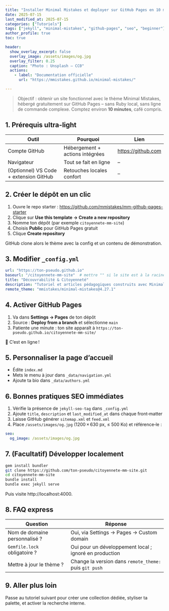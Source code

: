 ```yaml
---
title: "Installer Minimal Mistakes et deployer sur GitHub Pages en 10 minutes"
date: 2025-07-15
last_modified_at: 2025-07-15
categories: ["Tutoriels"]
tags: ["jekyll", "minimal-mistakes", "github-pages", "seo", "beginner"]
author_profile: true
toc: true

header:
  show_overlay_excerpt: false
  overlay_image: /assets/images/og.jpg
  overlay_filter: 0.25
  caption: "Photo : Unsplash — CC0"
  actions:
    - label: "Documentation officielle"
      url: "https://mmistakes.github.io/minimal-mistakes/"

---
```


> Objectif : obtenir un site fonctionnel avec le thème Minimal Mistakes, hébergé gratuitement sur GitHub Pages – sans Ruby local, sans ligne de commande complexe. Comptez environ **10 minutes**, café compris.

## 1. Prérequis ultra-light

| Outil | Pourquoi | Lien |
|-------|----------|------|
| Compte GitHub | Hébergement + actions intégrées | https://github.com |
| Navigateur | Tout se fait en ligne | – |
| (Optionnel) VS Code + extension GitHub | Retouches locales confort | – |

## 2. Créer le dépôt en un clic

1. Ouvre le repo starter : https://github.com/mmistakes/mm-github-pages-starter  
2. Clique sur **Use this template → Create a new repository**  
3. Nomme ton dépôt (par exemple `citoyennete-mm-site`)  
4. Choisis **Public** pour GitHub Pages gratuit  
5. Clique **Create repository**

GitHub clone alors le thème avec la config et un contenu de démonstration.

## 3. Modifier `_config.yml`

```yaml
url: "https://ton-pseudo.github.io"
baseurl: "/citoyennete-mm-site"  # mettre "" si le site est à la racine
title: "Découvrabilité & Citoyenneté"
description: "Tutoriel et articles pédagogiques construits avec Minimal Mistakes"
remote_theme: "mmistakes/minimal-mistakes@4.27.1"
```

## 4. Activer GitHub Pages

1. Va dans **Settings → Pages** de ton dépôt  
2. Source : **Deploy from a branch** et sélectionne `main`  
3. Patiente une minute : ton site apparaît à `https://ton-pseudo.github.io/citoyennete-mm-site/`

🎉 C’est en ligne !

## 5. Personnaliser la page d’accueil

- Édite `index.md`  
- Mets le menu à jour dans `_data/navigation.yml`  
- Ajoute ta bio dans `_data/authors.yml`

## 6. Bonnes pratiques SEO immédiates

1. Vérifie la présence de `jekyll-seo-tag` dans `_config.yml`  
2. Ajoute `title`, `description` et `last_modified_at` dans chaque front‑matter  
3. Laisse GitHub générer `sitemap.xml` et `feed.xml`  
4. Place `/assets/images/og.jpg` (1200 × 630 px, ≤ 500 Ko) et référence‑le :

```yaml
seo:
  og_image: /assets/images/og.jpg
```

## 7. (Facultatif) Développer localement

```bash
gem install bundler
git clone https://github.com/ton-pseudo/citoyennete-mm-site.git
cd citoyennete-mm-site
bundle install
bundle exec jekyll serve
```

Puis visite http://localhost:4000.

## 8. FAQ express

| Question | Réponse |
|----------|---------|
| Nom de domaine personnalisé ? | Oui, via Settings → Pages → Custom domain |
| `Gemfile.lock` obligatoire ? | Oui pour un développement local ; ignoré en production |
| Mettre à jour le thème ? | Change la version dans `remote_theme:` puis `git push` |

## 9. Aller plus loin

Passe au tutoriel suivant pour créer une collection dédiée, styliser ta palette, et activer la recherche interne.
